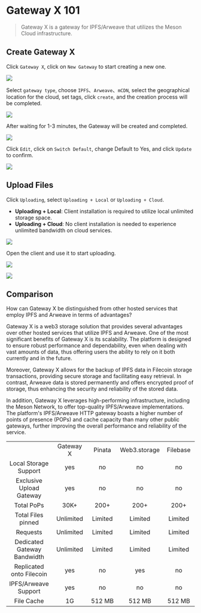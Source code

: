 # Gateway X 101

>Gateway X is a gateway for IPFS/Arweave that utilizes the Meson Cloud infrastructure.

## Create Gateway X

Click `Gateway X`, click on `New Gateway` to start creating a new one.

![](./images/gatewayx-01.png)

Select `gateway type`, choose `IPFS`、`Arweave`、`mCDN`, select the geographical location for the cloud, set tags, click `create`, and the creation process will be completed.

![](./images/gatewayx-02.png)

After waiting for 1-3 minutes, the Gateway will be created and completed.

![](./images/gatewayx-03.png)

Click `Edit`, click on `Switch Default`, change Default to Yes, and click `Update` to confirm.

![](./images/gatewayx-04.png)

## Upload Files

Click `Uploading`, select `Uploading + Local` or `Uploading + Cloud`.

- **Uploading + Local**: Client installation is required to utilize local unlimited storage space.
- **Uploading + Cloud**: No client installation is needed to experience unlimited bandwidth on cloud services.

![](./images/gatewayx-05.png)

Open the client and use it to start uploading.

![](./images/gatewayx-07.png)

![](./images/gatewayx-06.png)

## Comparison

How can Gateway X be distinguished from other hosted services that employ IPFS and Arweave in terms of advantages?

Gateway X is a web3 storage solution that provides several advantages over other hosted services that utilize IPFS and Arweave. One of the most significant benefits of Gateway X is its scalability. The platform is designed to ensure robust performance and dependability, even when dealing with vast amounts of data, thus offering users the ability to rely on it both currently and in the future.

Moreover, Gateway X allows for the backup of IPFS data in Filecoin storage transactions, providing secure storage and facilitating easy retrieval. In contrast, Arweave data is stored permanently and offers encrypted proof of storage, thus enhancing the security and reliability of the stored data.

In addition, Gateway X leverages high-performing infrastructure, including the Meson Network, to offer top-quality IPFS/Arweave implementations. The platform's IPFS/Arweave HTTP gateway boasts a higher number of points of presence (POPs) and cache capacity than many other public gateways, further improving the overall performance and reliability of the service.

<table>
    <tr>
        <td></td>
        <td align="center" width="120">Gateway X</td>
        <td align="center" width="100">Pinata</td>
        <td align="center" width="100">Web3.storage</td>
        <td align="center" width="100">Filebase</td>
    </tr>
    <tr>
        <td align="center">Local Storage Support</td>
        <td align="center">yes</td>
        <td align="center">no</td>
        <td align="center">no</td>
        <td align="center">no</td>
    </tr>
    <tr>
        <td align="center">Exclusive Upload Gateway</td>
        <td align="center">yes</td>
        <td align="center">no</td>
        <td align="center">no</td>
        <td align="center">no</td>
    </tr>
    <tr>
        <td align="center">Total PoPs</td>
        <td align="center">30K+</td>
        <td align="center">200+</td>
        <td align="center">200+</td>
        <td align="center">200+</td>
    </tr>
    <tr>
        <td align="center">Total Files pinned</td>
        <td align="center">Unlimited</td>
        <td align="center">Limited</td>
        <td align="center">Limited</td>
        <td align="center">Limited</td>
    </tr>
    <tr>
        <td align="center">Requests</td>
        <td align="center">Unlimited</td>
        <td align="center">Limited</td>
        <td align="center">Limited</td>
        <td align="center">Limited</td>
    </tr>
    <tr>
        <td align="center">Dedicated Gateway Bandwidth</td>
        <td align="center">Unlimited</td>
        <td align="center">Limited</td>
        <td align="center">Limited</td>
        <td align="center">Limited</td>
    </tr>
    <tr>
        <td align="center">Replicated onto Filecoin</td>
        <td align="center">yes</td>
        <td align="center">no</td>
        <td align="center">yes</td>
        <td align="center">no</td>
    </tr>
    <tr>
        <td align="center">IPFS/Arweave Support</td>
        <td align="center">yes</td>
        <td align="center">no</td>
        <td align="center">no</td>
        <td align="center">no</td>
    </tr>
    <tr>
        <td align="center">File Cache</td>
        <td align="center">1G</td>
        <td align="center">512 MB</td>
        <td align="center">512 MB</td>
        <td align="center">512 MB</td>
    </tr>
</table>
